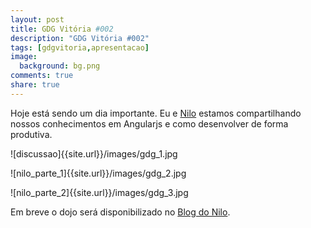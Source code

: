 ```yaml
---
layout: post
title: GDG Vitória #002
description: "GDG Vitória #002"
tags: [gdgvitoria,apresentacao]
image:
  background: bg.png
comments: true
share: true
---
```


Hoje está sendo um dia importante. Eu e [Nilo](http://nilomusso.github.io) estamos compartilhando nossos conhecimentos em Angularjs e como desenvolver de forma produtiva. 

![discussao]{{site.url}}/images/gdg_1.jpg

![nilo_parte_1]{{site.url}}/images/gdg_2.jpg

![nilo_parte_2]{{site.url}}/images/gdg_3.jpg


Em breve o dojo será disponibilizado no [Blog do Nilo](http://nilomusso.github.io).
